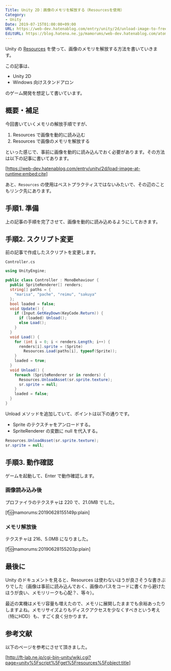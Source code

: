 ```yaml
---
Title: Unity 2D：画像のメモリを解放する（Resourcesを使用）
Category:
- Unity
Date: 2019-07-15T01:00:00+09:00
URL: https://web-dev.hatenablog.com/entry/unity/2d/unload-image-to-free-memory
EditURL: https://blog.hatena.ne.jp/mamorums/web-dev.hatenablog.com/atom/entry/17680117127210108215
---
```


Unity の [Resources](https://docs.unity3d.com/ja/current/ScriptReference/Resources.html) を使って、画像のメモリを解放する方法を書いていきます。

この記事は、

- Unity 2D
- Windows 向けスタンドアロン

のゲーム開発を想定して書いています。


## 概要・補足
今回書いていくメモリの解放手順ですが、

1. Resources で画像を動的に読み込む
2. Resources で画像のメモリを解放する

といった感じで、事前に画像を動的に読み込んでおく必要があります。その方法は以下の記事に書いてあります。

[https://web-dev.hatenablog.com/entry/unity/2d/load-image-at-runtime:embed:cite]

あと、`Resources` の使用はベストプラクティスではないみたいで、その辺のこともリンク先にあります。



## 手順1. 準備
上の記事の手順を完了させて、画像を動的に読み込めるようにしておきます。


## 手順2. スクリプト変更
前の記事で作成したスクリプトを変更します。

`Controller.cs`

```cs
using UnityEngine;

public class Controller : MonoBehaviour {
  public SpriteRenderer[] renders;
  string[] paths = {
    "marisa", "pache", "reimu", "sakuya"
  };
  bool loaded = false;
  void Update() {
    if (Input.GetKeyDown(KeyCode.Return)) {
      if (loaded) Unload();
      else Load();
    }
  }
  void Load() {
    for (int i = 0; i < renders.Length; i++) {
      renders[i].sprite = (Sprite)
        Resources.Load(paths[i], typeof(Sprite));
    }
    loaded = true;
  }
  void Unload() {
    foreach (SpriteRenderer sr in renders) {
      Resources.UnloadAsset(sr.sprite.texture);
      sr.sprite = null;
    }
    loaded = false;
  }
}
```

Unload メソッドを追加していて、ポイントは以下の通りです。

- Sprite のテクスチャをアンロードする。
- SpriteRenderer の変数に null を代入する。

```cs
Resources.UnloadAsset(sr.sprite.texture);
sr.sprite = null;
```


## 手順3. 動作確認
ゲームを起動して、Enter で動作確認します。

### 画像読み込み後
プロファイラのテクスチャは 220 で、21.0MB でした。

[f:id:mamorums:20190628155149p:plain]

### メモリ解放後
テクスチャは 216、5.0MB になりました。

[f:id:mamorums:20190628155203p:plain]


## 最後に
Unity のドキュメントを見ると、Resources は使わないほうが良さそうな書きぶりでした（画像は事前に読み込んでおく、画像のパスをコードに書くから避けたほうが良い、メモリリークも心配？、等々）。

最近の実機はメモリ容量も増えたので、メモリに展開したままでも余裕あったりしますよね。メモリサイズよりもディスクアクセスを少なくすべきという考え（特にHDD）も、すごく良く分かります。


## 参考文献
以下のページを参考にさせて頂きました。

[http://ft-lab.ne.jp/cgi-bin-unity/wiki.cgi?page=unity%5Fscript%5Fget%5Fresources%5Fobject:title]


